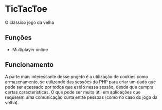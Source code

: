﻿# TicTacToe
O clássico jogo da velha

## Funções
- Multiplayer online

## Funcionamento
A parte mais interessante desse projeto é a utilização de cookies como armazenamento, se utilizando das sessões do PHP para criar um dado que pode ser acessado por todos que estão nessa sessão, desde que cumpra certas caracteristicas. O que pode ser muito útil em aplicações que requerem uma comunicação curta entre pessoas (como no caso do jogo da velha).